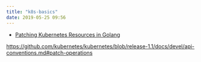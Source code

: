 ```yaml
---
title: "k8s-basics"
date: 2019-05-25 09:56
---
```


- [Patching Kubernetes Resources in Golang](https://dwmkerr.com/patching-kubernetes-resources-in-golang/)



https://github.com/kubernetes/kubernetes/blob/release-1.1/docs/devel/api-conventions.md#patch-operations